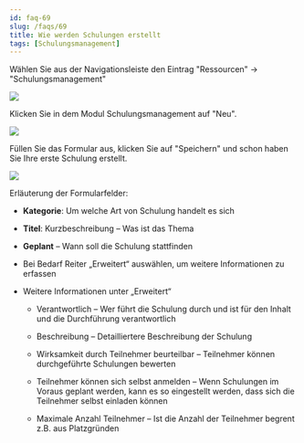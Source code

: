 ```yaml
---
id: faq-69
slug: /faqs/69
title: Wie werden Schulungen erstellt
tags: [Schulungsmanagement]
---
```

Wählen Sie aus der Navigationsleiste den Eintrag "Ressourcen" -> "Schulungsmanagement"

![](https://caqadmin.blob.core.windows.net/faqs/69-images/mceclip0.png)

Klicken Sie in dem Modul Schulungsmanagement auf "Neu".

![](https://caqadmin.blob.core.windows.net/faqs/69-images/mceclip1.png)

Füllen Sie das Formular aus, klicken Sie auf "Speichern" und schon haben Sie Ihre erste Schulung erstellt.

![](https://caqadmin.blob.core.windows.net/faqs/69-images/mceclip2.png)

Erläuterung der Formularfelder:

*   **Kategorie**: Um welche Art von Schulung handelt es sich

*   **Titel**: Kurzbeschreibung – Was ist das Thema

*   **Geplant** – Wann soll die Schulung stattfinden

*   Bei Bedarf Reiter „Erweitert“ auswählen, um weitere Informationen zu erfassen

*   Weitere Informationen unter „Erweitert“

    *   Verantwortlich – Wer führt die Schulung durch und ist für den Inhalt und die Durchführung verantwortlich

    *   Beschreibung – Detailliertere Beschreibung der Schulung

    *   Wirksamkeit durch Teilnehmer beurteilbar – Teilnehmer können durchgeführte Schulungen bewerten

    *   Teilnehmer können sich selbst anmelden – Wenn Schulungen im Voraus geplant werden, kann es so eingestellt werden, dass sich die Teilnehmer selbst einladen können

    *   Maximale Anzahl Teilnehmer – Ist die Anzahl der Teilnehmer begrent z.B. aus Platzgründen